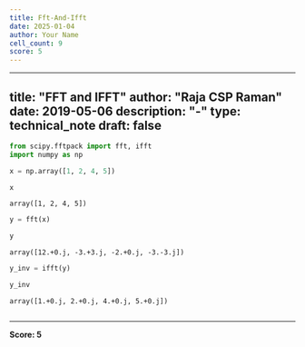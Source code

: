 ```yaml
---
title: Fft-And-Ifft
date: 2025-01-04
author: Your Name
cell_count: 9
score: 5
---
```


---
title: "FFT and IFFT"
author: "Raja CSP Raman"
date: 2019-05-06
description: "-"
type: technical_note
draft: false
---

```python
from scipy.fftpack import fft, ifft
import numpy as np
```


```python
x = np.array([1, 2, 4, 5])
```


```python
x
```




    array([1, 2, 4, 5])




```python
y = fft(x)
```


```python
y
```




    array([12.+0.j, -3.+3.j, -2.+0.j, -3.-3.j])




```python
y_inv = ifft(y)
```


```python
y_inv
```




    array([1.+0.j, 2.+0.j, 4.+0.j, 5.+0.j])




```python

```


---
**Score: 5**
